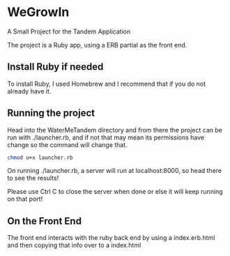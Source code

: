# WeGrowIn
A Small Project for the Tandem Application

The project is a Ruby app, using a ERB partial as the front end.

## Install Ruby if needed
To install Ruby, I used Homebrew and I recommend that if you do not already have it.

## Running the project
Head into the WaterMeTandem directory and from there the project can be run with ./launcher.rb, and if not that may mean its permissions have change so the command will change that.
```bash
chmod u+x launcher.rb
```
On running ./launcher.rb, a server will run at localhost:8000, so head there to see the results!

Please use Ctrl C to close the server when done or else it will keep running on that port!

## On the Front End 

The front end interacts with the ruby back end by using a index.erb.html and then copying that info over to a index.html

